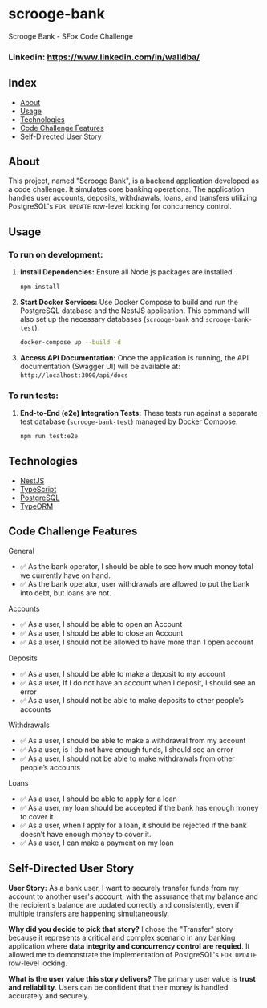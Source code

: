 # scrooge-bank

Scrooge Bank - SFox Code Challenge

### Linkedin: https://www.linkedin.com/in/walldba/

## Index

- [About](#about)
- [Usage](#usage)
- [Technologies](#technologies)
- [Code Challenge Features](#code-challenge-features)
- [Self-Directed User Story](#self-directed-user-story)

## About

This project, named "Scrooge Bank", is a backend application developed as a code challenge. It simulates core banking operations. The application handles user accounts, deposits, withdrawals, loans, and transfers utilizing PostgreSQL's `FOR UPDATE` row-level locking for concurrency control.

## Usage

### To run on development:

1.  **Install Dependencies:** Ensure all Node.js packages are installed.
    ```bash
    npm install
    ```
2.  **Start Docker Services:** Use Docker Compose to build and run the PostgreSQL database and the NestJS application. This command will also set up the necessary databases (`scrooge-bank` and `scrooge-bank-test`).
    ```bash
    docker-compose up --build -d
    ```
3.  **Access API Documentation:** Once the application is running, the API documentation (Swagger UI) will be available at:
    `http://localhost:3000/api/docs`

### To run tests:

1.  **End-to-End (e2e) Integration Tests:** These tests run against a separate test database (`scrooge-bank-test`) managed by Docker Compose.
    ```bash
    npm run test:e2e
    ```

## Technologies

- [NestJS](https://nestjs.com/)
- [TypeScript](https://www.typescriptlang.org/)
- [PostgreSQL](https://www.postgresql.org/)
- [TypeORM](https://typeorm.io/)

## Code Challenge Features

General

- ✅ As the bank operator, I should be able to see how much money total we currently have on hand.
- ✅ As the bank operator, user withdrawals are allowed to put the bank into debt, but loans are not.

Accounts

- ✅ As a user, I should be able to open an Account
- ✅ As a user, I should be able to close an Account
- ✅ As a user, I should not be allowed to have more than 1 open account

Deposits

- ✅ As a user, I should be able to make a deposit to my account
- ✅ As a user, If I do not have an account when I deposit, I should see an error
- ✅ As a user, I should not be able to make deposits to other people’s accounts

Withdrawals

- ✅ As a user, I should be able to make a withdrawal from my account
- ✅ As a user, is I do not have enough funds, I should see an error
- ✅ As a user, I should not be able to make withdrawals from other people’s accounts

Loans

- ✅ As a user, I should be able to apply for a loan
- ✅ As a user, my loan should be accepted if the bank has enough money to cover it
- ✅ As a user, when I apply for a loan, it should be rejected if the bank doesn’t have enough money to cover it.
- ✅ As a user, I can make a payment on my loan

## Self-Directed User Story

**User Story:** As a bank user, I want to securely transfer funds from my account to another user's account, with the assurance that my balance and the recipient's balance are updated correctly and consistently, even if multiple transfers are happening simultaneously.

**Why did you decide to pick that story?**
I chose the "Transfer" story because it represents a critical and complex scenario in any banking application where **data integrity and concurrency control are requied**. It allowed me to demonstrate the implementation of PostgreSQL's `FOR UPDATE` row-level locking.

**What is the user value this story delivers?**
The primary user value is **trust and reliability**. Users can be confident that their money is handled accurately and securely.
